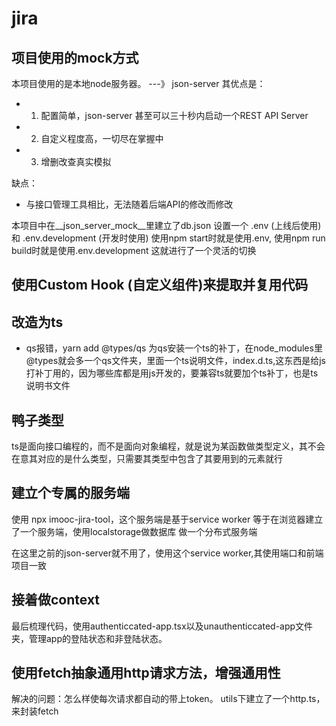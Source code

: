 # jira
## 项目使用的mock方式
本项目使用的是本地node服务器。
---》 json-server
其优点是：
- 1. 配置简单，json-server 甚至可以三十秒内启动一个REST API Server
- 2. 自定义程度高，一切尽在掌握中
- 3. 增删改查真实模拟

缺点：
- 与接口管理工具相比，无法随着后端API的修改而修改

本项目中在__json_server_mock__里建立了db.json
设置一个 .env (上线后使用) 和 .env.development (开发时使用) 使用npm start时就是使用.env, 使用npm run build时就是使用.env.development 这就进行了一个灵活的切换

## 使用Custom Hook (自定义组件)来提取并复用代码

## 改造为ts
- qs报错，yarn add @types/qs 为qs安装一个ts的补丁，在node_modules里@types就会多一个qs文件夹，里面一个ts说明文件，index.d.ts,这东西是给js打补丁用的，因为哪些库都是用js开发的，要兼容ts就要加个ts补丁，也是ts说明书文件

## 鸭子类型
ts是面向接口编程的，而不是面向对象编程，就是说为某函数做类型定义，其不会在意其对应的是什么类型，只需要其类型中包含了其要用到的元素就行

## 建立个专属的服务端
使用 npx imooc-jira-tool，这个服务端是基于service worker 等于在浏览器建立了一个服务端，使用localstorage做数据库
做一个分布式服务端

在这里之前的json-server就不用了，使用这个service worker,其使用端口和前端项目一致

## 接着做context

最后梳理代码，使用authenticcated-app.tsx以及unauthenticcated-app文件夹，管理app的登陆状态和非登陆状态。

## 使用fetch抽象通用http请求方法，增强通用性
解决的问题：怎么样使每次请求都自动的带上token。
utils下建立了一个http.ts，来封装fetch